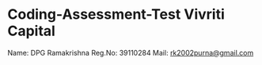 # Coding-Assessment-Test Vivriti Capital 
Name: DPG Ramakrishna
Reg.No: 39110284
Mail: rk2002purna@gmail.com
